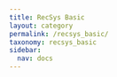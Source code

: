 ```yaml
---
title: RecSys Basic
layout: category
permalink: /recsys_basic/
taxonomy: recsys_basic
sidebar:
  nav: docs
---
```


